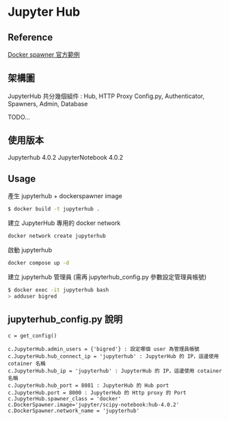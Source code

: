 # Jupyter Hub 

## Reference

[Docker spawner 官方範例](https://github.com/jupyterhub/dockerspawner/tree/main/examples/simple)


## 架構圖

JupyterHub 共分幾個組件 :
Hub, HTTP Proxy Config.py, Authenticator, Spawners, Admin, Database

TODO...

## 使用版本

Jupyterhub 4.0.2
JupyterNotebook 4.0.2

## Usage

產生 jupyterhub + dockerspawner image

```bash
$ docker build -t jupyterhub .
```

建立 JupyterHub 專用的 docker network

```bash
docker network create jupyterhub
```

啟動 jupyterhub

```bash
docker compose up -d 
```

建立 jupyterhub 管理員 (需再 jupyterhub_config.py 參數設定管理員帳號)

```bash
$ docker exec -it jupyterhub bash
> adduser bigred
```


## jupyterhub_config.py 說明

```
c = get_config()  

c.JupyterHub.admin_users = {'bigred'} : 設定哪個 user 為管理員帳號
c.JupyterHub.hub_connect_ip = 'jupyterhub' : JupyterHub 的 IP，這邊使用 cotainer 名稱
c.JupyterHub.hub_ip = 'jupyterhub' : JupyterHub 的 IP，這邊使用 cotainer 名稱
c.JupyterHub.hub_port = 8081 : JupyterHub 的 Hub port
c.JupyterHub.port = 8000 : JupyterHub 的 Http proxy 的 Port
c.JupyterHub.spawner_class = 'docker' 
c.DockerSpawner.image='jupyter/scipy-notebook:hub-4.0.2'
c.DockerSpawner.network_name = 'jupyterhub'
```

